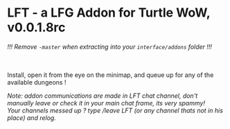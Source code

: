 # LFT - a LFG Addon for Turtle WoW, v0.0.1.8rc
_!!! Remove `-master` when extracting into your `interface/addons` folder !!!_<BR><BR><Br>


Install, open it from the eye on the minimap, and queue up for any of the available dungeons !


_Note: addon communications are made in LFT chat channel, don't manually leave or check it in your main chat frame, its very spammy!_<Br>
_Your channels messed up ? type /leave LFT (or any channel thats not in his place) and relog._
